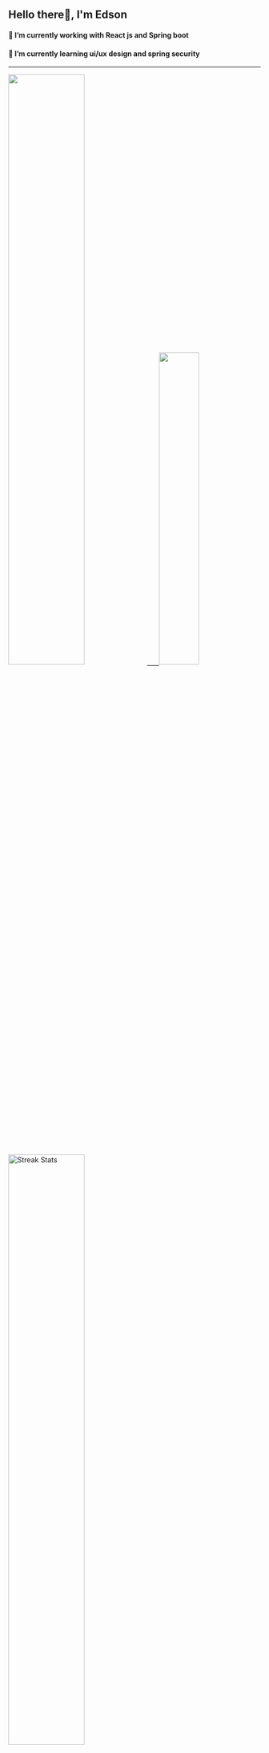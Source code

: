 
## Hello there👋, I'm Edson 

#### 🔭 I’m currently working with React js and Spring boot 
#### 🌱 I’m currently learning ui/ux design and spring security
---
    
  

 <p align="left">
  <a href="https://github.com/EdsonNhancale">
  <img width=55% src="https://github-readme-stats.vercel.app/api?username=EdsonNhancale&show_icons=true&theme=dracula&include_all_commits=true&count_private=true"/>&nbsp;&nbsp;&nbsp;&nbsp;&nbsp;
  <img  width=40% src="https://github-readme-stats.vercel.app/api/top-langs/?username=EdsonNhancale&layout=compact&langs_count=7&theme=dracula"/>
</p>

  <p align="left">
    <a href="https://github.com/EdsonNhancale"><img width=55% alt="Streak Stats" src="https://github-readme-streak-stats.herokuapp.com/?user=EdsonNhancale&theme=dracula"/></a>
   </p>

 
 <!--START_SECTION:waka-->

```txt
From: 16 November 2022 - To: 05 February 2024

Total Time: 755 hrs 10 mins

JavaScript        410 hrs 49 mins █████████████▓░░░░░░░░░░░   54.40 %
TypeScript        239 hrs 49 mins ████████░░░░░░░░░░░░░░░░░   31.76 %
JSON              36 hrs 1 min    █▒░░░░░░░░░░░░░░░░░░░░░░░   04.77 %
Dart              14 hrs 23 mins  ▒░░░░░░░░░░░░░░░░░░░░░░░░   01.91 %
Other             10 hrs 45 mins  ▒░░░░░░░░░░░░░░░░░░░░░░░░   01.42 %
```

<!--END_SECTION:waka-->

<div> 
  <a href="www.linkedin.com/in/edson-nhancale-7849781a6" target="_blank"><img src="https://img.shields.io/badge/-LinkedIn-%230077B5?style=for-the-badge&logo=linkedin&logoColor=white" target="_blank"></a> 

</div>

